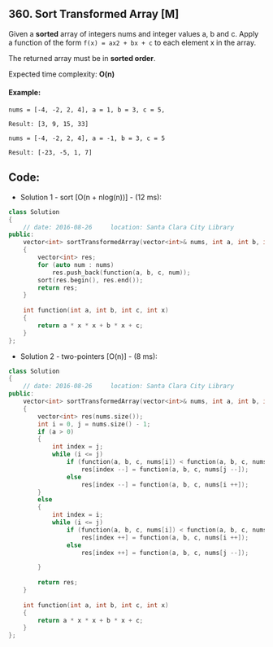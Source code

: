 ## 360. Sort Transformed Array [M]
Given a **sorted** array of integers nums and integer values a, b and c. Apply a function of the form `f(x) = ax2 + bx + c` to each element x in the array.

The returned array must be in **sorted order**.

Expected time complexity: **O(n)**

#### Example:
```
nums = [-4, -2, 2, 4], a = 1, b = 3, c = 5,

Result: [3, 9, 15, 33]

nums = [-4, -2, 2, 4], a = -1, b = 3, c = 5

Result: [-23, -5, 1, 7]
```

## Code:
- Solution 1 - sort [O(n + nlog(n))] - (12 ms):
```c++
class Solution 
{
    // date: 2016-08-26     location: Santa Clara City Library
public:
    vector<int> sortTransformedArray(vector<int>& nums, int a, int b, int c) 
    {
        vector<int> res;
        for (auto num : nums)
            res.push_back(function(a, b, c, num));
        sort(res.begin(), res.end());
        return res;
    }
    
    int function(int a, int b, int c, int x)
    {
        return a * x * x + b * x + c;
    }
};
```

- Solution 2 - two-pointers [O(n)] - (8 ms):
```c++
class Solution 
{
    // date: 2016-08-26     location: Santa Clara City Library
public:
    vector<int> sortTransformedArray(vector<int>& nums, int a, int b, int c) 
    {
        vector<int> res(nums.size());
        int i = 0, j = nums.size() - 1;
        if (a > 0)
        {
            int index = j;
            while (i <= j)
                if (function(a, b, c, nums[i]) < function(a, b, c, nums[j]))
                    res[index --] = function(a, b, c, nums[j --]);
                else
                    res[index --] = function(a, b, c, nums[i ++]);
        }
        else
        {
            int index = i;
            while (i <= j)
                if (function(a, b, c, nums[i]) < function(a, b, c, nums[j]))
                    res[index ++] = function(a, b, c, nums[i ++]);
                else
                    res[index ++] = function(a, b, c, nums[j --]);

        }
        
        return res;
    }
    
    int function(int a, int b, int c, int x)
    {
        return a * x * x + b * x + c;
    }
};
```
